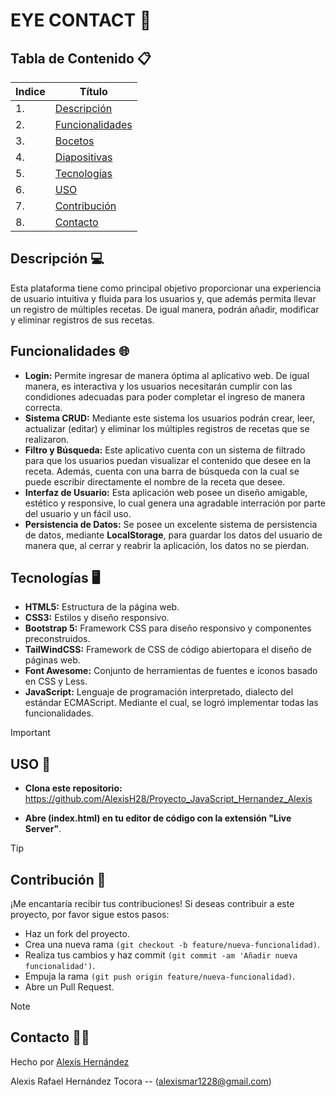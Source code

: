 # EYE CONTACT 🍿

## Tabla de Contenido 📋
| Indice | Título  |
|--|--|
| 1. | [Descripción](#descripción-) |
| 2. | [Funcionalidades](#funcionalidades-) |
| 3. | [Bocetos](#bocetos-) |
| 4. | [Diapositivas](#Diapositivas) |
| 5. | [Tecnologías](#tecnologías-%EF%B8%8F) |
| 6. | [USO](#uso-) |
| 7. | [Contribución](#contribución-) |
| 8. | [Contacto](#contacto-) |

## Descripción 💻

Esta plataforma tiene como principal objetivo proporcionar una experiencia de usuario intuitiva y fluida para los usuarios y, que además permita llevar un registro de múltiples recetas. De igual manera, podrán añadir, modificar y eliminar registros de sus recetas.

## Funcionalidades 🌐

- **Login:** Permite ingresar de manera óptima al aplicativo web. De igual manera, es interactiva y los usuarios necesitarán cumplir con las condidiones adecuadas para poder completar el ingreso de manera correcta.
- **Sistema CRUD:** Mediante este sistema los usuarios podrán crear, leer, actualizar (editar) y eliminar los múltiples registros de recetas que se realizaron.
- **Filtro y Búsqueda:** Este aplicativo cuenta con un sistema de filtrado para que los usuarios puedan visualizar el contenido que desee en la receta. Además, cuenta con una barra de búsqueda con la cual se puede escribir directamente el nombre de la receta que desee.
- **Interfaz de Usuario:** Esta aplicación web posee un diseño amigable, estético y responsive, lo cual genera una agradable interración por parte del usuario y un fácil uso.
- **Persistencia de Datos:** Se posee un excelente sistema de persistencia de datos, mediante **LocalStorage**, para guardar los datos del usuario de manera que, al cerrar y reabrir la aplicación, los datos no se pierdan.

## Tecnologías 🖥️

- **HTML5:** Estructura de la página web.
- **CSS3:** Estilos y diseño responsivo.
- **Bootstrap 5:** Framework CSS para diseño responsivo y componentes preconstruidos.
- **TailWindCSS:** Framework de CSS de código abierto​ para el diseño de páginas web.
- **Font Awesome:** Conjunto de herramientas de fuentes e íconos basado en CSS y Less. 
- **JavaScript:** Lenguaje de programación interpretado, dialecto del estándar ECMAScript. Mediante el cual, se logró implementar todas las funcionalidades.

> [!IMPORTANT]
> ## USO 🔧

- **Clona este repositorio:**
https://github.com/AlexisH28/Proyecto_JavaScript_Hernandez_Alexis
   
- **Abre (index.html) en tu editor de código con la extensión "Live Server"**.

> [!TIP]
> ## Contribución 👥

¡Me encantaría recibir tus contribuciones! Si deseas contribuir a este proyecto, por favor sigue estos pasos:

- Haz un fork del proyecto.
- Crea una nueva rama `(git checkout -b feature/nueva-funcionalidad)`.
- Realiza tus cambios y haz commit `(git commit -am 'Añadir nueva funcionalidad')`.
- Empuja la rama `(git push origin feature/nueva-funcionalidad)`.
- Abre un Pull Request.

> [!NOTE]
> ## Contacto 🧑‍💻

Hecho por [Alexis Hernández](https://github.com/AlexisH28)

Alexis Rafael Hernández Tocora -- (alexismar1228@gmail.com)
